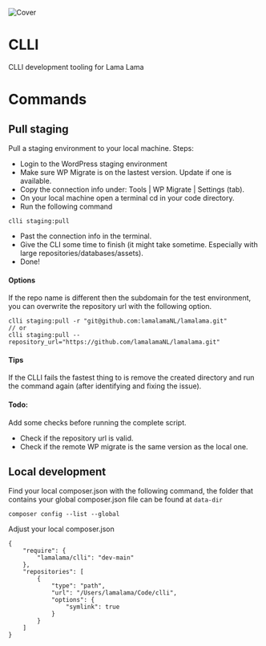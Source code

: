 ![Cover](https://storage.lamalama.nl/lamalama/playheart-cover.jpeg)

# CLLI

CLLI development tooling for Lama Lama

# Commands

## Pull staging
Pull a staging environment to your local machine.
Steps:
- Login to the WordPress staging environment
- Make sure WP Migrate is on the lastest version. Update if one is available.
- Copy the connection info under: Tools | WP Migrate | Settings (tab).
- On your local machine open a terminal cd in your code directory.
- Run the following command
```
clli staging:pull
```
- Past the connection info in the terminal.
- Give the CLI some time to finish (it might take sometime. Especially with large repositories/databases/assets).
- Done!

#### Options
If the repo name is different then the subdomain for the test environment, you can overwrite the repository url with the following option.
```
clli staging:pull -r "git@github.com:lamalamaNL/lamalama.git"
// or
clli staging:pull --repository_url="https://github.com/lamalamaNL/lamalama.git"
```

#### Tips
If the CLLI fails the fastest thing to is remove the created directory and run the command again (after identifying and fixing the issue).

#### Todo:
Add some checks before running the complete script.
- Check if the repository url is valid.
- Check if the remote WP migrate is the same version as the local one.



## Local development

Find your local composer.json with the following command, the folder that contains your global composer.json file can be found at `data-dir`

```
composer config --list --global
```

Adjust your local composer.json

```
{
    "require": {
        "lamalama/clli": "dev-main"
    },
    "repositories": [
        {
            "type": "path",
            "url": "/Users/lamalama/Code/clli",
            "options": {
                "symlink": true
            }
        }
    ]
}
```
